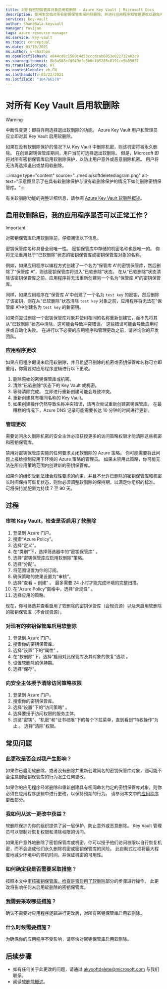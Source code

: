 ```yaml
---
title: 对所有密钥保管库对象启用软删除 - Azure Key Vault | Microsoft Docs
description: 使用本文档对所有密钥保管库采用软删除，并进行应用程序和管理更改以避免冲突错误。
services: key-vault
author: ShaneBala-keyvault
manager: ravijan
tags: azure-resource-manager
ms.service: key-vault
ms.topic: conceptual
ms.date: 03/10/2021
ms.author: v-chazhou
ms.openlocfilehash: e044cd8c1580c4d53cccdcab6853e022732a02c9
ms.sourcegitcommit: 8b3a588ef0949efc5b0cfb5285c8191ce5b05651
ms.translationtype: HT
ms.contentlocale: zh-CN
ms.lasthandoff: 03/22/2021
ms.locfileid: "104766578"
---
```

# <a name="soft-delete-will-be-enabled-on-all-key-vaults"></a>对所有 Key Vault 启用软删除

> [!WARNING]
> 中断性变更：即将弃用选择退出软删除的功能。 Azure Key Vault 用户和管理员应立即对其 Key Vault 启用软删除。
>

如果在没有软删除保护的情况下从 Key Vault 中删除机密，则该机密将被永久删除。 在创建密钥保管库期间，用户当前可选择退出软删除。 但是，Microsoft 即将对所有密钥保管库启用软删除保护，以防止用户意外或恶意删除机密。 用户将无法再选择退出或禁用软删除。

:::image type="content" source="../media/softdeletediagram.png" alt-text="示意图显示了在具有软删除保护与没有软删除保护的情况下如何删除密钥保管库。":::

有关软删除功能的完整详细信息，请参阅 [Azure Key Vault 软删除概述](soft-delete-overview.md)。

## <a name="can-my-application-work-with-soft-delete-enabled"></a>启用软删除后，我的应用程序是否可以正常工作？

> [!Important] 
> 对密钥保管库启用软删除前，仔细阅读以下信息。

密钥保管库名称具备全局唯一性。 密钥保管库中存储的机密名称也是唯一的。 你将无法重用处于“已软删除”状态的密钥保管库或密钥保管库对象的名称。 

例如，如果应用程序以编程方式创建了一个名为“保管库 A”的密钥保管库，然后删除了“保管库 A”，则该密钥保管库将进入“已软删除”状态。 在从“已软删除”状态清除该密钥保管库之前，应用程序将无法重新创建另一个名为“保管库 A”的密钥保管库。 

同样，如果应用程序在“保管库 A”中创建了一个名为 `test key` 的密钥，然后删除了该密钥，则在从“已软删除”状态清除 `test key` 对象之前，应用程序将无法在“保管库 A”中创建名为 `test key` 的新密钥。 

如果你尝试删除一个密钥保管库对象并使用相同的名称重新创建它，而不先将其从“已软删除”状态中清除，这可能会导致冲突错误。 这些错误可能会导致应用程序或自动化失败。 在进行以下必要的应用程序和管理更改之前，请咨询你的开发团队。 

### <a name="application-changes"></a>应用程序更改

如果应用程序假设未启用软删除，并且希望已删除的机密或密钥保管库名称可立即重用，你需要对应用程序逻辑进行以下更改。

1. 删除原始的密钥保管库或机密。
1. 清除“已软删除”状态下的 Key Vault 或机密。
1. 等待清除完成。 立即进行重新创建可能会导致冲突。
1. 重新创建具有相同名称的 Key Vault。
1. 如果创建操作仍然导致名称冲突错误，请再次尝试重新创建密钥保管库。 在最糟糕的情况下，Azure DNS 记录可能需要长达 10 分钟的时间进行更新。

### <a name="administration-changes"></a>管理更改

需要访问永久删除机密的安全主体必须获授更多的访问策略权限才能清除这些机密和密钥保管库。

禁用对密钥保管库实施的任何要求关闭软删除的 Azure 策略。 你可能需要将此问题上报给控制应用于环境的 Azure 策略的管理员。 如果未禁用此策略，你可能无法在所应用策略范围内创建新的密钥保管库。

如果你的组织受到法律合规性要求的约束，并且不允许已删除的密钥保管库和机密长时间保持可恢复状态，则你必须调整软删除的保持期，以满足你组织的标准。 可将保持期配置为持续 7 至 90 天。

## <a name="procedures"></a>过程

### <a name="audit-your-key-vaults-to-check-if-soft-delete-is-enabled"></a>审核 Key Vault，检查是否启用了软删除

1. 登录到 Azure 门户。
1. 搜索“Azure Policy”。
1. 选择“定义”。
1. 在“类别”下，选择筛选器中的“密钥保管库” 。
1. 选择“密钥保管库应启用软删除”策略。
1. 选择“分配”。 
1. 将范围设置为你的订阅。
1. 确保策略的效果设置为“审核”。
1. 选择“查看 + 创建”  。 最多需要 24 小时才能完成环境的完整扫描。
1. 在“Azure Policy”窗格中，选择“合规性” 。
1. 选择应用的策略。

现在，你可筛选并查看启用了软删除的密钥保管库（合规资源）以及未启用软删除的密钥保管库（不合规资源）。

### <a name="turn-on-soft-delete-for-an-existing-key-vault"></a>对现有的密钥保管库启用软删除

1. 登录到 Azure 门户。
1. 搜索你的密钥保管库。
1. 选择“设置”下的“属性” 。
1. 在“软删除”下，选择“启用对此保管库及其对象的恢复”选项 。
1. 设置软删除的保持期。
1. 选择“保存”。 

### <a name="grant-purge-access-policy-permissions-to-a-security-principal"></a>向安全主体授予清除访问策略权限

1. 登录到 Azure 门户。
1. 搜索你的密钥保管库。
1. 选择“设置”下的“访问策略” 。
1. 选择要授予访问权限的服务主体。
1. 浏览“密钥”、“机密”和“证书权限”下的每个下拉菜单，直到看到“特权操作”为止   。 选择“清除”权限。

## <a name="frequently-asked-questions"></a>常见问题

### <a name="does-this-change-affect-me"></a>此更改是否会对我产生影响？

如果你已启用软删除，或者没有删除并重新创建同名的密钥保管库对象，则可能不会注意到密钥保管库的行为发生任何更改。

如果你的应用程序经常删除和重新创建具有相同命名约定的密钥保管库对象，则你必须在应用程序逻辑中进行更改，以保持预期的行为。 请参阅本文中的[应用程序更改](#application-changes)部分。

### <a name="how-do-i-benefit-from-this-change"></a>我如何从这一更改中获益？

软删除保护为你的组织提供了另一层保护，防止意外或恶意删除。 Key Vault 管理员可以限制对恢复权限和清除权限的访问。

如果用户意外地删除了密钥保管库或机密，你可以授予他们访问权限以自行恢复机密，而不会造成他们永久删除机密或密钥保管库的风险。 此自助式过程将最大程度地减少环境中的停机时间，并保证机密的可用性。

### <a name="how-do-i-find-out-if-i-need-to-take-action"></a>如何确定我是否需要采取措施？

按照本文中[审核密钥保管库，检查是否启用了软删除](#audit-your-key-vaults-to-check-if-soft-delete-is-enabled)部分的步骤进行操作。 此更改将影响任何未启用软删除的密钥保管库。

### <a name="what-action-do-i-need-to-take"></a>我需要采取哪些措施？

确认不需要对应用程序逻辑进行更改后，对所有密钥保管库启用软删除。

### <a name="when-do-i-need-to-take-action"></a>什么时候需要措施？

为确保你的应用程序不受影响，请尽快对密钥保管库启用软删除。

## <a name="next-steps"></a>后续步骤

- 如有任何关于此更改的问题，请通过 [akvsoftdelete@microsoft.com](mailto:akvsoftdelete@microsoft.com) 与我们联系。
- 阅读[软删除概述](soft-delete-overview.md)。
